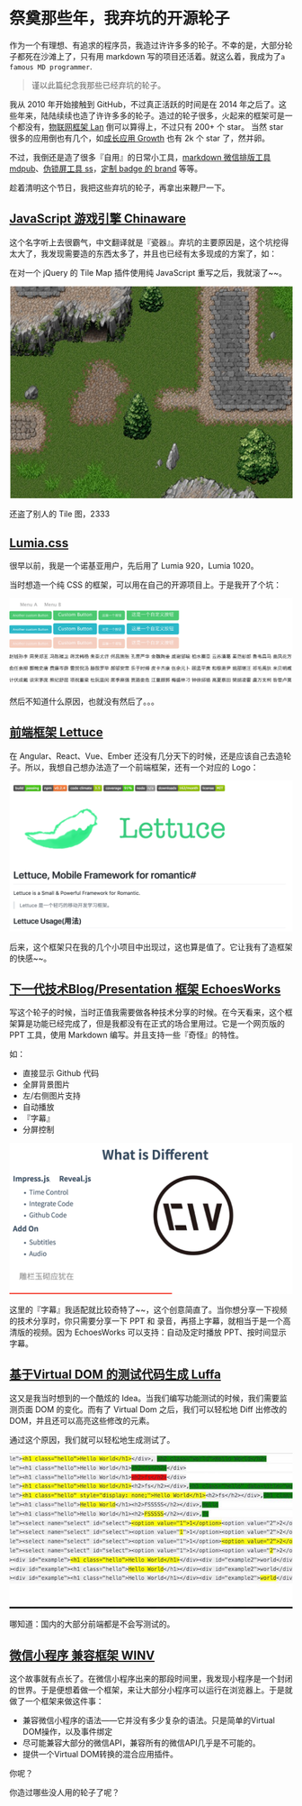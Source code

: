 祭奠那些年，我弃坑的开源轮子
===

作为一个有理想、有追求的程序员，我造过许许多多的轮子。不幸的是，大部分轮子都死在沙滩上了，只有用 markdown 写的项目还活着。就这么着，我成为了``a famous MD programmer``.

> 谨以此篇纪念我那些已经弃坑的轮子。

我从 2010 年开始接触到 GitHub，不过真正活跃的时间是在 2014 年之后了。这些年来，陆陆续续也造了许许多多的轮子。造过的轮子很多，火起来的框架可是一个都没有，[物联网框架 Lan](https://github.com/phodal/lan) 倒可以算得上，不过只有 200+ 个 star。 当然 star 很多的应用倒也有几个，如[成长应用 Growth](](https://github.com/phodal/growth)) 也有 2k 个 star 了，然并卵。

不过，我倒还是造了很多『自用』的日常小工具，[markdown 微信排版工具 mdpub](https://github.com/phodal/mdpub)、[伪锁屏工具 ss](https://github.com/phodal/ss)，[定制 badge 的 brand](https://github.com/phodal/brand) 等等。

趁着清明这个节日，我把这些弃坑的轮子，再拿出来鞭尸一下。

[JavaScript 游戏引擎 Chinaware](https://github.com/phodal/chinaware)
---

这个名字听上去很霸气，中文翻译就是『瓷器』。弃坑的主要原因是，这个坑挖得太大了，我发现需要造的东西太多了，并且也已经有太多现成的方案了，如：

在对一个 jQuery 的 Tile Map 插件使用纯 JavaScript 重写之后，我就滚了~~。

![tile-js.jpg](tile-js.jpg)

还盗了别人的 Tile 图，2333

[Lumia.css](https://github.com/phodal-archive/lumia.css)
---

很早以前，我是一个诺基亚用户，先后用了 Lumia 920，Lumia 1020。

当时想造一个纯 CSS 的框架，可以用在自己的开源项目上。于是我开了个坑：

![Lumia.css](lumia-css.png)

然后不知道什么原因，也就没有然后了。。。

[前端框架 Lettuce](https://github.com/phodal/lettuce)
---

在 Angular、React、Vue、Ember 还没有几分天下的时候，还是应该自己去造轮子。所以，我想自己想办法造了一个前端框架，还有一个对应的 Logo：

![Lettuce](lettuce-js.png)

后来，这个框架只在我的几个小项目中出现过，这也算是值了。它让我有了造框架的快感~~。

[下一代技术Blog/Presentation 框架 EchoesWorks](https://github.com/phodal/echoesworks)
---

写这个轮子的时候，当时正值我需要做各种技术分享的时候。在今天看来，这个框架算是功能已经完成了，但是我都没有在正式的场合里用过。它是一个网页版的 PPT 工具，使用 Markdown 编写。并且支持一些『奇怪』的特性。

如：

 - 直接显示 Github 代码
 - 全屏背景图片
 - 左/右侧图片支持
 - 自动播放
 - 『字幕』
 - 分屏控制

![EchoesWorks](echoesworks.png)

这里的『字幕』我适配就比较奇特了~~，这个创意简直了。当你想分享一下视频的技术分享时，你只需要分享一下 PPT 和 录音，再搭上字幕，就相当于是一个高清版的视频。因为 EchoesWorks 可以支持：自动及定时播放 PPT、按时间显示字幕。

[基于Virtual DOM 的测试代码生成 Luffa](https://github.com/phodal/luffa)
---

这又是我当时想到的一个酷炫的 Idea。当我们编写功能测试的时候，我们需要监测页面 DOM 的变化。而有了 Virtual Dom 之后，我们可以轻松地 Diff 出修改的 DOM，并且还可以高亮这些修改的元素。

通过这个原因，我们就可以轻松地生成测试了。

![Luffa](luffa-ss.jpg)

哪知道：国内的大部分前端都是不会写测试的。

[微信小程序 兼容框架 WINV](https://github.com/phodal/winv)
---

这个故事就有点长了。在微信小程序出来的那段时间里，我发现小程序是一个封闭的世界。于是便想着做一个框架，来让大部分小程序可以运行在浏览器上。于是就做了一个框架来做这件事：

 - 兼容微信小程序的语法——它并没有多少复杂的语法。只是简单的Virtual DOM操作，以及事件绑定
 - 尽可能兼容大部分的微信API，兼容所有的微信API几乎是不可能的。
 - 提供一个Virtual DOM转换的混合应用插件。

 
你呢？

你造过哪些没人用的轮子了呢？ 


